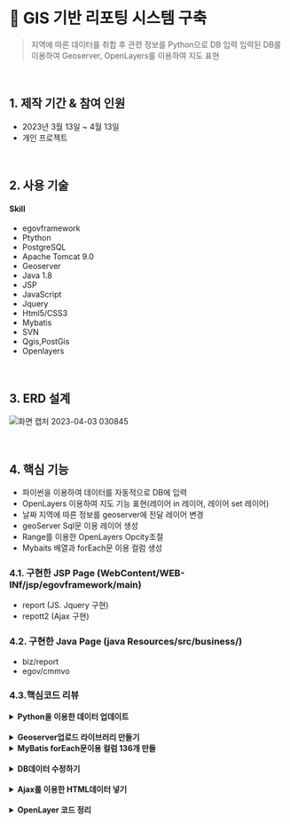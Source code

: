 # :pushpin: GIS 기반 리포팅 시스템 구축

> 지역에 따른 데이터를 취합 후 관련 정보를 Python으로 DB 입력
> 입력된 DB를 이용하여 Geoserver, OpenLayers를 이용하여 지도 표현

</br>

## 1. 제작 기간 & 참여 인원
- 2023년 3월 13일 ~ 4월 13일
- 개인 프로젝트

</br>

## 2. 사용 기술
#### Skill 
  - egovframework
  - Ptython
  - PostgreSQL
  - Apache Tomcat 9.0
  - Geoserver
  - Java 1.8
  - JSP
  - JavaScript
  - Jquery
  - Html5/CSS3
  - Mybatis
  - SVN
  - Qgis,PostGis
  - Openlayers

</br>

## 3. ERD 설계
![화면 캡처 2023-04-03 030845](https://user-images.githubusercontent.com/116694081/230062766-98945dd6-643c-4f55-9fd8-bb254f5b26d8.png)

</br>
  
## 4. 핵심 기능
- 파이썬을 이용하여 데이터를  자동적으로 DB에 입력
- OpenLayers 이용하여 지도 기능 표현(레이어 in 레이어, 레이어 set 레이어)
- 날짜 지역에 따른 정보를 geoserver에 전달 레이어 변경
- geoServer Sql문 이용 레이어 생성
- Range를 이용한 OpenLayers Opcity조절
- Mybaits 배열과 forEach문 이용 컬럼 생성

### 4.1. 구현한 JSP Page (WebContent/WEB-INf/jsp/egovframework/main)
- report  (JS. Jquery 구현)
- repott2 (Ajax 구현)

### 4.2. 구현한 Java Page (java Resources/src/business/)
- biz/report
- egov/cmmvo

### 4.3.핵심코드 리뷰
<details>
<summary><b>Python을 이용한 데이터 업데이트</b></summary>
<div markdown="1">
  
##### 4.2.1 폴더에 있는 폴더와, 파일명을 이용하여 데이터 입력(파일에 있는 날짜로 데이터넣기)
![Python폴더에서폴더이름숫자](https://user-images.githubusercontent.com/116694081/230078147-10c15244-7a54-4705-b6c8-390531a3a0b9.png)

</div>
</details>

</br>

<details>
<summary><b>Geoserver업로드 라이브러리 만들기</b></summary>
<div markdown="1">
  
##### 4.2.2 Python을 이용하여 shp파일 생성시 자동으로 Jar파일 실행
![파이썬 shp파일 업로드 체크](https://user-images.githubusercontent.com/116694081/230743107-bf0533c8-3cb4-4536-9384-01c529127e59.png)

##### 4.2.2 Geoserver업로드 구현 코드
![Jar파일 내용](https://user-images.githubusercontent.com/116694081/230743085-5d36177c-d3a8-4997-92c4-317614aa179d.png)

##### 4.2.2 Runnable Jar 구현라이브러리
![Jar파일](https://user-images.githubusercontent.com/116694081/230743095-7be0fdf4-53dc-412a-9d34-fdea0d9ece21.png)
  
</div>
</details>

<details>
<summary><b>MyBatis forEach문이용 컬럼 136개 만들</b></summary>
<div markdown="1">
  
##### 4.2.3 MyBatis에 파라미터 배열로 넘기기
![배열로파라미터 넘기고](https://user-images.githubusercontent.com/116694081/230078262-bafc0650-0ac5-45ea-976f-24782837e86b.png)

##### 4.2.3 MyBatis의 forEach문 이용 컬럼 136개 만들기
![MyBatis136개 컬럼구현(배열받기)](https://user-images.githubusercontent.com/116694081/230077902-c5fc88d0-5966-44a2-be6b-53826c8b1a2c.png)
  
</div>
</details>

</br>

<details>
<summary><b>DB데이터 수정하기</b></summary>
<div markdown="1">
  
##### 4.2.4 Controller에서 데이터가 있을 경우와 없을 경우 데이터 구분하여 각 방식에 맞게 데이터 수정
![데이터없을경우있을경우구분](https://user-images.githubusercontent.com/116694081/230078230-a35effe9-5d11-46c3-ba03-bec1d3905e2b.png)
 
</div>
</details>

</br>

<details>
<summary><b>Ajax를 이용한 HTML데이터 넣기</b></summary>
<div markdown="1">
  
##### 4.2.5 Ajax데이터 if와 each문 이용하여 모든 데이터 넣기 
![if문과 each문을 이용 Ajax값넣기](https://user-images.githubusercontent.com/116694081/230077842-ae6d14c9-661d-4153-8668-a5aac2b53555.png)

</div>
</details>

</br>

<details>
<summary><b>OpenLayer 코드 정리</b></summary>
<div markdown="1">
  
##### 4.2.6 2중배열과 forEach문을 이용하여 OpenLayer여러개 만들기 
![2중배열을이용한forEach문으로 지도만들기](https://user-images.githubusercontent.com/116694081/230077712-32431ca7-03b2-447c-916d-cec7bd8ef77c.png)

##### 4.2.6 Range를 이용하여 OpenLayers Opacity조절
![Range이용한Opacity조절](https://user-images.githubusercontent.com/116694081/230078195-45b31077-b014-4513-9cf6-bb44054b1171.png)

##### 4.2.6 OpenLayers 만들기 (레이어 in 레이어)
![OpenLayers레이어에 레이어겹치기](https://user-images.githubusercontent.com/116694081/230077971-bfe6333f-ffce-4a41-917a-7a110c2ad607.png)

##### 4.2.6 OpenLayers 만들기 (레이어 set 레이어)
![OpenLayers에서 객체로 지도 겹치기](https://user-images.githubusercontent.com/116694081/230078060-4c91e399-8a44-4b29-a7e1-4d1e9388018f.png)
  
</div>
</details>

